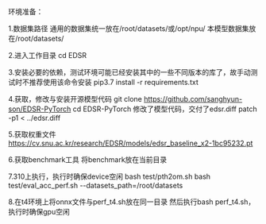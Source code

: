 环境准备：

1.数据集路径
通用的数据集统一放在/root/datasets/或/opt/npu/
本模型数据集放在/root/datasets/

2.进入工作目录
cd EDSR

3.安装必要的依赖，测试环境可能已经安装其中的一些不同版本的库了，故手动测试时不推荐使用该命令安装
pip3.7 install -r requirements.txt

4.获取，修改与安装开源模型代码
git clone https://github.com/sanghyun-son/EDSR-PyTorch
cd EDSR-PyTorch
修改了模型代码，交付了edsr.diff
patch -p1 < ../edsr.diff

5.获取权重文件
https://cv.snu.ac.kr/research/EDSR/models/edsr_baseline_x2-1bc95232.pt

6.获取benchmark工具
将benchmark放在当前目录

7.310上执行，执行时确保device空闲
bash test/pth2om.sh
bash test/eval_acc_perf.sh --datasets_path=/root/datasets

8.在t4环境上将onnx文件与perf_t4.sh放在同一目录
然后执行bash perf_t4.sh，执行时确保gpu空闲
